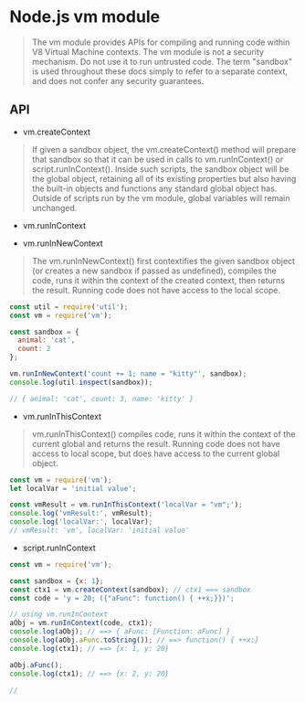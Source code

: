 # Node.js vm module
> The vm module provides APIs for compiling and running code within V8 Virtual Machine contexts. The vm module is not a security mechanism. Do not use it to run untrusted code. The term "sandbox" is used throughout these docs simply to refer to a separate context, and does not confer any security guarantees.

## API
* vm.createContext
> If given a sandbox object, the vm.createContext() method will prepare that sandbox so that it can be used in calls to vm.runInContext() or script.runInContext(). Inside such scripts, the sandbox object will be the global object, retaining all of its existing properties but also having the built-in objects and functions any standard global object has. Outside of scripts run by the vm module, global variables will remain unchanged.
* vm.runInContext

* vm.runInNewContext
> The vm.runInNewContext() first contextifies the given sandbox object (or creates a new sandbox if passed as undefined), compiles the code, runs it within the context of the created context, then returns the result. Running code does not have access to the local scope.
``` JavaScript
const util = require('util');
const vm = require('vm');

const sandbox = {
  animal: 'cat',
  count: 2
};

vm.runInNewContext('count += 1; name = "kitty"', sandbox);
console.log(util.inspect(sandbox));

// { animal: 'cat', count: 3, name: 'kitty' }
```
* vm.runInThisContext
> vm.runInThisContext() compiles code, runs it within the context of the current global and returns the result. Running code does not have access to local scope, but does have access to the current global object.
```JavaScript
const vm = require('vm');
let localVar = 'initial value';

const vmResult = vm.runInThisContext('localVar = "vm";');
console.log('vmResult:', vmResult);
console.log('localVar:', localVar);
// vmResult: 'vm', localVar: 'initial value'
```

* script.runInContext
```JavaScript
const vm = require('vm');

const sandbox = {x: 1};
const ctx1 = vm.createContext(sandbox); // ctx1 === sandbox
const code = 'y = 20; ({"aFunc": function() { ++x;}})';

// using vm.runInContext
aObj = vm.runInContext(code, ctx1);
console.log(aObj); // ==> { aFunc: [Function: aFunc] }
console.log(aObj.aFunc.toString()); // ==> function() { ++x;}
console.log(ctx1); // ==> {x: 1, y: 20}

aObj.aFunc();
console.log(ctx1); // ==> {x: 2, y: 20}

// 
```
